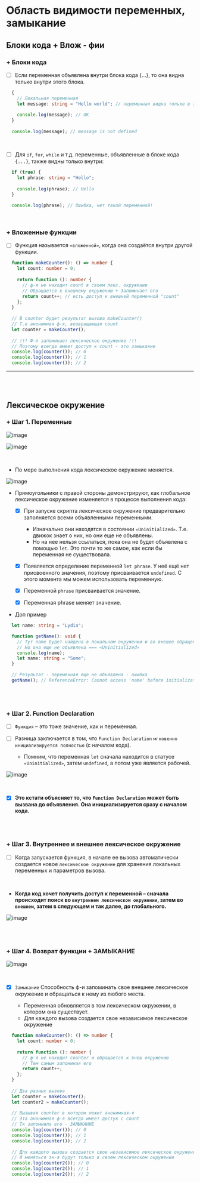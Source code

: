 # Область видимости переменных, замыкание

<h2>Блоки кода + Влож - фии</h2>

  <h3>+ Блоки кода</h3>

  - [ ] Если переменная объявлена внутри блока кода {...}, то она видна только внутри этого блока.

  ```typescript
    {
      // Локальная переменная
      let message: string = "Hello world"; // переменная видна только в этом блоке
    
      console.log(message); // OK
    }
    
    console.log(message); // message is not defined
  ```
  
  <br>
  
  - [ ] Для `if`, `for`, `while` и т.д. переменные, объявленные в блоке кода `{...}`, также видны только внутри:
  
  ```typescript
    if (true) {
      let phrase: string = "Hello";
    
      console.log(phrase); // Hello
    }
    
    console.log(phrase); // Ошибка, нет такой переменной!
  ```

<br>

<h3>+ Вложенные функции</h3>

- [ ] Функция называется `«вложенной»`, когда она создаётся внутри другой функции.

```typescript
  function makeCounter(): () => number {
    let count: number = 0;
  
    return function (): number {
      // ф-я не находит count в своем лекс. окружении
      // Обращается к внешнему окружению + Запоминает его
      return count++; // есть доступ к внешней переменной "count"
    };
  }
  
  // В counter будет результат вызова makeCounter()
  // Т.е анонимная ф-я, возвращающая count
  let counter = makeCounter();
  
  // !!! Ф-я запоминает лексическое окружение !!!
  // Поэтому всегда имеет доступ к count - это замыкание
  console.log(counter()); // 0
  console.log(counter()); // 1
  console.log(counter()); // 2
```

<hr>
<br>
<br>

<h2>Лексическое окружение</h2>

<h3>+ Шаг 1. Переменные</h3>

![image](https://github.com/acidshotgun/learn-js-vanilla/assets/117285472/973117e1-613d-4a65-9baa-cdf513dfee41)

![image](https://github.com/acidshotgun/learn-js-vanilla/assets/117285472/e4f1c1a9-3769-4f19-aa29-d5d8a7c876cf)

<br>

+ По мере выполнения кода лексическое окружение меняется.

![image](https://github.com/acidshotgun/learn-js-vanilla/assets/117285472/71dad7b1-84a9-430c-8933-5aeedc6a3cd9)

+ Прямоугольники с правой стороны демонстрируют, как глобальное лексическое окружение изменяется в процессе выполнения кода:

  - [x] При запуске скрипта лексическое окружение предварительно заполняется всеми объявленными переменными.
  
    + Изначально они находятся в состоянии `«Uninitialized»`. Т.е. движок знает о них, но они еще не объявлены.
    + Но на нее нельзя ссылаться, пока она не будет объявлена с помощью `let`. Это почти то же самое, как если бы переменная не существовала.
       
  - [x] Появляется определение переменной `let phrase`. У неё ещё нет присвоенного значения, поэтому присваивается `undefined`. С этого момента мы можем использовать переменную.
 
  - [x] Переменной `phrase` присваивается значение.
 
  - [x] Переменная phrase меняет значение.
 
+ Доп пример

```typescript
  let name: string = "Lydia";

  function getName(): void {
    // Тут name будет найдена в локальном окружении и во внешее обращения не будет
    // Но она еще не объявлена === «Uninitialized»
    console.log(name);
    let name: string = "Some";
  }

  // Результат - переменная еще не объявлена - ошибка
  getName(); // ReferenceError: Cannot access 'name' before initialization
```

<br>
<br>

<h3>+ Шаг 2. Function Declaration</h3>

- [ ] `Функция` – это тоже значение, как и переменная.
- [ ] Разница заключается в том, что `Function Declaration` `мгновенно инициализируется полностью` (с началом кода).

  + Помним, что переменная `let` сначала находится в статусе `«Uninitialized»`, затем `undefined`, а потом уже является рабочей.
     
![image](https://github.com/acidshotgun/learn-js-vanilla/assets/117285472/c52648fd-8525-45f8-ad8e-fe70431e5334)
     
<br>

- [x] **Это кстати объясняет то, что `Function Declaration` может быть вызвана до объявления. Она инициализируется сразу с началом кода.**

<br>
<br>

<h3>+ Шаг 3. Внутреннее и внешнее лексическое окружение</h3>

- [ ] Когда запускается функция, в начале ее вызова автоматически создается новое `лексическое окружение` для хранения локальных переменных и параметров вызова.

<br>

+ **Когда код хочет получить доступ к переменной – сначала происходит поиск во `внутреннем лексическом окружении`, затем во `внешнем`, затем в следующем и так далее, до глобального.**

![image](https://github.com/acidshotgun/learn-js-vanilla/assets/117285472/e836647e-5a29-43b5-84b5-e4b0f29b10c6)

<br>
<br>

<h3>+ Шаг 4. Возврат функции + ЗАМЫКАНИЕ</h3>

![image](https://github.com/acidshotgun/learn-js-vanilla/assets/117285472/43cb0e2b-3ef2-44e6-a8de-a30a7a14a2b2)

<br>

- [x] `Замыкание` Способность ф-и запоминать свое внешнее лексическое окружение и обращаться к нему из любого места.

  +  Переменная обновляется в том лексическом окружении, в котором она существует.
  +  Для каждого вызова создается свое независимое лексическое окружение 

```typescript
  function makeCounter(): () => number {
    let count: number = 0;
  
    return function (): number {
      // ф-я не находит counter и обращается к внеш окружению
      // Тем самым запоминая его
      return count++;
    };
  }
  
  // Два разных вызова
  let counter = makeCounter();
  let counter2 = makeCounter();
  
  // Вызывая counter в котором лежит анонимная-я
  // Эта анонимная ф-я всегда имеет достук с count
  // Тк запомнила его - ЗАМЫКАНИЕ
  console.log(counter()); // 0
  console.log(counter()); // 1
  console.log(counter()); // 2
  
  // Для каждого вызова создается свое независимое лексическое окружение
  // И меняться зн-я будут только в своем лексическом окружении
  console.log(counter2()); // 0
  console.log(counter2()); // 1
  console.log(counter2()); // 2
```

